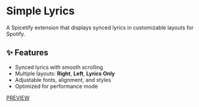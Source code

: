 # Simple Lyrics

A Spicetify extension that displays synced lyrics in customizable layouts for Spotify.

## ✨ Features
- Synced lyrics with smooth scrolling
- Multiple layouts: **Right**, **Left**, **Lyrics Only**
- Adjustable fonts, alignment, and styles
- Optimized for performance mode

[PREVIEW](screenshot.png)
